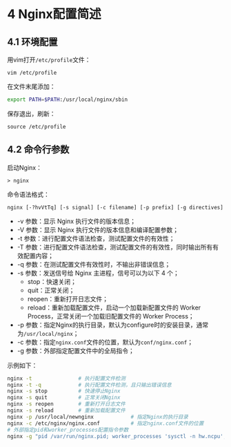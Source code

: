 # 4 Nginx配置简述

## 4.1 环境配置

用vim打开`/etc/profile`文件：

```shell
vim /etc/profile
```

在文件末尾添加：

```bash
export PATH=$PATH:/usr/local/nginx/sbin
```

保存退出，刷新：

```shell
source /etc/profile
```

## 4.2 命令行参数

启动Nginx：

```shell
> nginx
```

命令语法格式：

```shell
nginx [-?hvVtTq] [-s signal] [-c filename] [-p prefix] [-g directives]
```

- -v 参数：显示 Nginx 执行文件的版本信息；
- -V 参数：显示 Nginx 执行文件的版本信息和编译配置参数；
- -t 参数：进行配置文件语法检查，测试配置文件的有效性；
- -T 参数：进行配置文件语法检查，测试配置文件的有效性，同时输出所有有效配置内容；
- -q 参数：在测试配置文件有效性时，不输出非错误信息；
- -s 参数：发送信号给 Nginx 主进程，信号可以为以下 4 个；
  - stop：快速关闭；
  - quit：正常关闭；
  - reopen：重新打开日志文件；
  - reload：重新加载配置文件，启动一个加载新配置文件的 Worker Process，正常关闭一个加载旧配置文件的 Worker Process；
- -p 参数：指定Nginx的执行目录，默认为configure时的安装目录，通常为`/usr/local/nginx`；
- -c 参数：指定`nginx.conf`文件的位置，默认为`conf/nginx.conf`；
- -g 参数：外部指定配置文件中的全局指令；

示例如下：

```bash
nginx -t               # 执行配置文件检测
nginx -t -q            # 执行配置文件检测，且只输出错误信息
nginx -s stop          # 快速停止Nginx
nginx -s quit          # 正常关闭Nginx
nginx -s reopen        # 重新打开日志文件
nginx -s reload        # 重新加载配置文件
nginx -p /usr/local/newnginx            # 指定Nginx的执行目录
nginx -c /etc/nginx/nginx.conf          # 指定nginx.conf文件的位置
# 外部指定pid和worker_processes配置指令参数
nginx -g "pid /var/run/nginx.pid; worker_processes 'sysctl -n hw.ncpu';"
```

